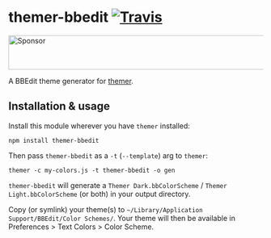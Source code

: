 # themer-bbedit [![Travis](https://img.shields.io/travis/mjswensen/themer-bbedit.svg)](https://travis-ci.org/mjswensen/themer-bbedit)

<a target='_blank' rel='nofollow' href='https://app.codesponsor.io/link/hHKoUkX4tpsdAzjvSfNXFb22/mjswensen/themer-bbedit'>
  <img alt='Sponsor' width='888' height='68' src='https://app.codesponsor.io/embed/hHKoUkX4tpsdAzjvSfNXFb22/mjswensen/themer-bbedit.svg' />
</a>

A BBEdit theme generator for [themer](https://github.com/mjswensen/themer).

## Installation & usage

Install this module wherever you have `themer` installed:

    npm install themer-bbedit

Then pass `themer-bbedit` as a `-t` (`--template`) arg to `themer`:

    themer -c my-colors.js -t themer-bbedit -o gen

`themer-bbedit` will generate a `Themer Dark.bbColorScheme` / `Themer Light.bbColorScheme` (or both) in your output directory.

Copy (or symlink) your theme(s) to `~/Library/Application Support/BBEdit/Color Schemes/`. Your theme will then be available in Preferences > Text Colors > Color Scheme.
